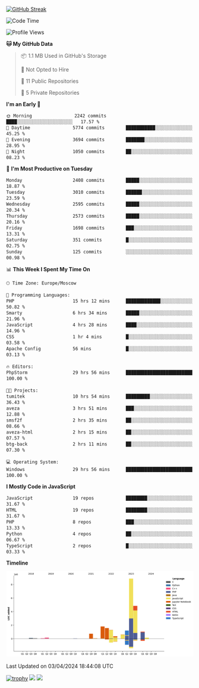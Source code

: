 [![GitHub Streak](https://github-readme-streak-stats.herokuapp.com/?user=yogik10)](https://git.io/streak-stats)
<!--START_SECTION:waka-->
![Code Time](http://img.shields.io/badge/Code%20Time-386%20hrs%202%20mins-blue)

![Profile Views](http://img.shields.io/badge/Profile%20Views-0-blue)

**🐱 My GitHub Data** 

> 📦 1.1 MB Used in GitHub's Storage 
 > 
> 🚫 Not Opted to Hire
 > 
> 📜 11 Public Repositories 
 > 
> 🔑 5 Private Repositories 
 > 
**I'm an Early 🐤** 

```text
🌞 Morning                2242 commits        ████░░░░░░░░░░░░░░░░░░░░░   17.57 % 
🌆 Daytime                5774 commits        ███████████░░░░░░░░░░░░░░   45.25 % 
🌃 Evening                3694 commits        ███████░░░░░░░░░░░░░░░░░░   28.95 % 
🌙 Night                  1050 commits        ██░░░░░░░░░░░░░░░░░░░░░░░   08.23 % 
```
📅 **I'm Most Productive on Tuesday** 

```text
Monday                   2408 commits        █████░░░░░░░░░░░░░░░░░░░░   18.87 % 
Tuesday                  3010 commits        ██████░░░░░░░░░░░░░░░░░░░   23.59 % 
Wednesday                2595 commits        █████░░░░░░░░░░░░░░░░░░░░   20.34 % 
Thursday                 2573 commits        █████░░░░░░░░░░░░░░░░░░░░   20.16 % 
Friday                   1698 commits        ███░░░░░░░░░░░░░░░░░░░░░░   13.31 % 
Saturday                 351 commits         █░░░░░░░░░░░░░░░░░░░░░░░░   02.75 % 
Sunday                   125 commits         ░░░░░░░░░░░░░░░░░░░░░░░░░   00.98 % 
```


📊 **This Week I Spent My Time On** 

```text
🕑︎ Time Zone: Europe/Moscow

💬 Programming Languages: 
PHP                      15 hrs 12 mins      █████████████░░░░░░░░░░░░   50.82 % 
Smarty                   6 hrs 34 mins       █████░░░░░░░░░░░░░░░░░░░░   21.96 % 
JavaScript               4 hrs 28 mins       ████░░░░░░░░░░░░░░░░░░░░░   14.96 % 
CSS                      1 hr 4 mins         █░░░░░░░░░░░░░░░░░░░░░░░░   03.58 % 
Apache Config            56 mins             █░░░░░░░░░░░░░░░░░░░░░░░░   03.13 % 

🔥 Editors: 
PhpStorm                 29 hrs 56 mins      █████████████████████████   100.00 % 

🐱‍💻 Projects: 
tumitek                  10 hrs 54 mins      █████████░░░░░░░░░░░░░░░░   36.43 % 
aveza                    3 hrs 51 mins       ███░░░░░░░░░░░░░░░░░░░░░░   12.88 % 
smsf2f                   2 hrs 35 mins       ██░░░░░░░░░░░░░░░░░░░░░░░   08.66 % 
aveza-html               2 hrs 15 mins       ██░░░░░░░░░░░░░░░░░░░░░░░   07.57 % 
btg-back                 2 hrs 11 mins       ██░░░░░░░░░░░░░░░░░░░░░░░   07.30 % 

💻 Operating System: 
Windows                  29 hrs 56 mins      █████████████████████████   100.00 % 
```

**I Mostly Code in JavaScript** 

```text
JavaScript               19 repos            ████████░░░░░░░░░░░░░░░░░   31.67 % 
HTML                     19 repos            ████████░░░░░░░░░░░░░░░░░   31.67 % 
PHP                      8 repos             ███░░░░░░░░░░░░░░░░░░░░░░   13.33 % 
Python                   4 repos             ██░░░░░░░░░░░░░░░░░░░░░░░   06.67 % 
TypeScript               2 repos             █░░░░░░░░░░░░░░░░░░░░░░░░   03.33 % 
```



**Timeline**

![Lines of Code chart](https://raw.githubusercontent.com/Yogik10/Yogik10/main/assets/bar_graph.png)


 Last Updated on 03/04/2024 18:44:08 UTC
<!--END_SECTION:waka-->
[![trophy](https://github-profile-trophy.vercel.app/?username=yogik10)](https://github.com/ryo-ma/github-profile-trophy)
![](https://github-profile-summary-cards.vercel.app/api/cards/profile-details?username=yogik10&theme=solarized_dark)
![](https://github-profile-summary-cards.vercel.app/api/cards/most-commit-language?username=yogik10&theme=solarized_dark)



